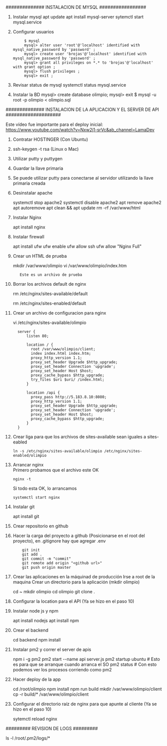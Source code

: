 ############## INSTALACION DE MYSQL #################
1. Instalar mysql
            apt update
            apt install mysql-server
            sytemctl start mysql.service

2. Configurar usuarios

            $ mysql
            mysql> alter user 'root'@'localhost' identified with mysql_native_password by 'password' ;
            mysql> create user 'brojas'@'localhost' identified with mysql_native_password by 'password' ;
            mysql> grant all privileges on *.* to 'brojas'@'localhost' with grant option ;
            mysql> flush privileges ;
            mysql> exit ;

3. Revisar status de mysql
            systemctl status mysql.service

4. Instalar la BD
            mysql> create database olimpio;
            mysql> exit
            $ mysql -u root -p olimpio < olimpio.sql



############## INSTALACION DE LA APLICACION Y EL SERVER DE API ####################

Este vídeo fue importante para el deploy inicial:
https://www.youtube.com/watch?v=Nxw2j1-srVc&ab_channel=LamaDev

1. Contratar HOSTINGER (Con Ubuntu)
2. ssh-keygen -t rsa (Linux o Mac)
2. Utilizar putty y puttygen
3. Guardar la llave primaria
4. Se puede utilizar putty para conectarse al servidor utilizando la llave primaria creada
5. Desinstalar apache

      systemctl stop apache2
      systemctl disable apache2
      apt remove apache2
      apt autoremove
      apt clean && apt update
      rm -rf /var/www/html

6. Instalar Nginx

      apt install nginx

7. Instalar firewall

      apt install ufw
      ufw enable
      ufw allow ssh
      ufw allow "Nginx Full"

8. Crear un HTML de prueba

      mkdir /var/www/olimpio
      vi /var/www/olimpio/index.htm

          Este es un archivo de prueba

9. Borrar los archivos default de nginx

      rm /etc/nginx/sites-available/default

      rm /etc/nginx/sites-enabled/default

10. Crear un archivo de configuracion para nginx

      vi /etc/nginx/sites-available/olimpio

          server {
              listen 80;

              location / {
                root /var/www/olimpio/client;
                index index.html index.htm;
                proxy_http_version 1.1;
                proxy_set_header Upgrade $http_upgrade;
                proxy_set_header Connection 'upgrade';
                proxy_set_header Host $host;
                proxy_cache_bypass $http_upgrade;
                try_files $uri $uri/ /index.html;
              }

              location /api {
                proxy_pass http://5.183.8.10:8080;
                proxy_http_version 1.1;
                proxy_set_header Upgrade $http_upgrade;
                proxy_set_header Connection 'upgrade';
                proxy_set_header Host $host;
                proxy_cache_bypass $http_upgrade;
              }
          }

11. Crear liga para que los archivos de sites-available sean iguales a sites-eabled

        ln -s /etc/nginx/sites-available/olimpio /etc/nginx/sites-enabled/olimpio

12. Arrancar nginx  
      Primero probamos que el archivo este OK

        nginx -t

      Si todo esta OK, lo arrancamos

        systemctl start nginx

13. Instalar git

      apt install git

14. Crear repositorio en github
15. Hacer la carga del proyecto a github (Posicionarse en el root del proyecto), en .gitignore hay que agregar .env

            git init
            git add .
            git commit -m "commit"
            git remote add origin "<github url>"
            git push origin master

16. Crear las aplicaciones en la máquinad de producción
      Irse a root de la maquina
      Crear un directorio para la aplicación (mkdir olimpio)

      cd ~
      mkdir olimpio
      cd olimpio
      git clone <git hub url> .

17. Configurar la location para el API (Ya se hizo en el paso 10)
18. Instalar node js y npm

      apt install nodejs
      apt install npm

19. Crear el backend

      cd backend
      npm install

20. Instalar pm2 y correr el server de apis

      npm i -g pm2
      pm2 start --name api server.js
      pm2 startup ubuntu                  # Esto es para que se arranque cuando arranca el SO
      pm2 status                          # Con esto podemos ver los procesos corriendo como pm2

21. Hacer deploy de la app

      cd /root/olimpio
      npm install
      npm run build
      mkdir /var/www/olimpio/client
      cp -r build/* /var/www/olimpio/client

22. Configurar el directorio raíz de nginx para que apunte al cliente (Ya se hizo en el paso 10)

      sytemctl reload nginx

######### REVISION DE LOGS #########

 ls -l /root/.pm2/logs/*


      
      
      
      
      
      
        

        

      
      
